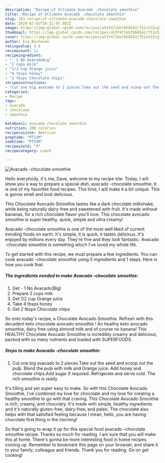 ```yaml
---
description: "Recipe of Ultimate Avacado -chocolate smoothie"
title: "Recipe of Ultimate Avacado -chocolate smoothie"
slug: 163-recipe-of-ultimate-avacado-chocolate-smoothie
date: 2020-07-02T16:22:07.802Z
image: https://img-global.cpcdn.com/recipes/a53f471bbf868542/751x532cq70/avacado-chocolate-smoothie-recipe-main-photo.jpg
thumbnail: https://img-global.cpcdn.com/recipes/a53f471bbf868542/751x532cq70/avacado-chocolate-smoothie-recipe-main-photo.jpg
cover: https://img-global.cpcdn.com/recipes/a53f471bbf868542/751x532cq70/avacado-chocolate-smoothie-recipe-main-photo.jpg
author: Eva Buchanan
ratingvalue: 3.9
reviewcount: 11
recipeingredient:
- "- 1 No AvacadoBig"
- "2 cups milk"
- "1/2 cup Orange juice"
- "4 tbsps honey"
- "2 tbsps Chocolate chips"
recipeinstructions:
- "Cut one big avacado to 2 pieces.Take out the seed and scoop out the pulp. Blend the pulp with milk and Orange juice. Add honey and chocolate chips.Add sugar if required. Refrigerate and serve cold. The rich smoothie is ready"
categories:
- Recipe
tags:
- avacado
- chocolate
- smoothie

katakunci: avacado chocolate smoothie 
nutrition: 208 calories
recipecuisine: American
preptime: "PT12M"
cooktime: "PT54M"
recipeyield: "3"
recipecategory: Lunch

---
```



![Avacado -chocolate smoothie](https://img-global.cpcdn.com/recipes/a53f471bbf868542/751x532cq70/avacado-chocolate-smoothie-recipe-main-photo.jpg)

Hello everybody, it's me, Dave, welcome to my recipe site. Today, I will show you a way to prepare a special dish, avacado -chocolate smoothie. It is one of my favorites food recipes. This time, I will make it a bit unique. This is gonna smell and look delicious.

This Chocolate Avocado Smoothie tastes like a dark chocolate milkshake, while being naturally dairy-free and sweetened with fruit. It&#39;s made without bananas, for a rich chocolate flavor you&#39;ll love. This chocolate avocado smoothie is super healthy, quick, simple and ultra creamy!

Avacado -chocolate smoothie is one of the most well liked of current trending foods on earth. It's simple, it is quick, it tastes delicious. It's enjoyed by millions every day. They're fine and they look fantastic. Avacado -chocolate smoothie is something which I've loved my whole life.


To get started with this recipe, we must prepare a few ingredients. You can cook avacado -chocolate smoothie using 5 ingredients and 1 steps. Here is how you cook that.

##### The ingredients needed to make Avacado -chocolate smoothie:

1. Get - 1 No Avacado(Big)
1. Prepare 2 cups milk
1. Get 1/2 cup Orange juice
1. Take 4 tbsps honey
1. Get 2 tbsps Chocolate chips


So onto today&#39;s recipe, a Chocolate Avocado Smoothie. Refresh with this decadent keto chocolate avocado smoothie ! An healthy keto avocado smoothie, dairy free using almond milk and of course no banana! This HEALTHY Chocolate Avocado Smoothie is incredibly creamy and delicious, packed with so many nutrients and loaded with SUPERFOODS. 

##### Steps to make Avacado -chocolate smoothie:

1. Cut one big avacado to 2 pieces.Take out the seed and scoop out the pulp. Blend the pulp with milk and Orange juice. Add honey and chocolate chips.Add sugar if required. Refrigerate and serve cold. The rich smoothie is ready


It&#39;s filling and yet super easy to make. So with this Chocolate Avocado Smoothie, I&#39;ve combined my love for chocolate and my love for creating a healthy smoothie to go with that craving. This Chocolate Avocado Smoothie is rich, creamy, and chocolaty. It&#39;s made with simple, healthy ingredients and it&#39;s naturally gluten-free, dairy-free, and paleo. The chocolate also helps with that satisfied feeling because I mean, hello, you are having chocolate first thing in the morning! 

So that's going to wrap it up for this special food avacado -chocolate smoothie recipe. Thanks so much for reading. I am sure that you will make this at home. There's gonna be more interesting food in home recipes coming up. Remember to bookmark this page on your browser, and share it to your family, colleague and friends. Thank you for reading. Go on get cooking!

